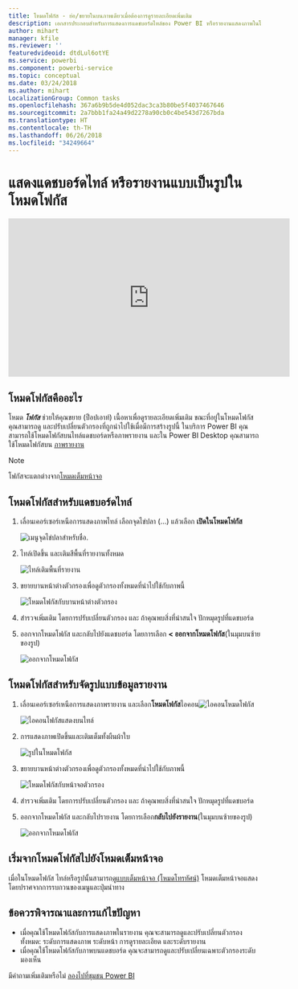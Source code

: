 ```yaml
---
title: โหมดโฟกัส - ย่อ/ขยายในบนภาพเดียวเมื่อต้องการดูรายละเอียดเพิ่มเติม
description: เอกสารประกอบสำหรับการแสดงการแดชบอร์ดไทล์ของ Power BI หรือรายงานแสดงภาพในโหมดโฟกัส หรือที่เรียกว่าป๊อปอัพ
author: mihart
manager: kfile
ms.reviewer: ''
featuredvideoid: dtdLul6otYE
ms.service: powerbi
ms.component: powerbi-service
ms.topic: conceptual
ms.date: 03/24/2018
ms.author: mihart
LocalizationGroup: Common tasks
ms.openlocfilehash: 367a6b9b5de4d052dac3ca3b80be5f4037467646
ms.sourcegitcommit: 2a7bbb1fa24a49d2278a90cb0c4be543d7267bda
ms.translationtype: HT
ms.contentlocale: th-TH
ms.lasthandoff: 06/26/2018
ms.locfileid: "34249664"
---
```

# <a name="display-a-dashboard-tile-or-report-visual-in-focus-mode"></a>แสดงแดชบอร์ดไทล์ หรือรายงานแบบเป็นรูปในโหมดโฟกัส

<iframe width="560" height="315" src="https://www.youtube.com/embed/dtdLul6otYE" frameborder="0" allowfullscreen></iframe>


## <a name="what-is-focus-mode"></a>โหมดโฟกัสคืออะไร

โหมด ***โฟกัส*** ช่วยให้คุณขยาย (ป็อปเอาท์) เนื้อหาเพื่อดูรายละเอียดเพิ่มเติม  ขณะที่อยู่ในโหมดโฟกัส คุณสามารถดู และปรับเปลี่ยนตัวกรองที่ถูกนำไปใช้เมื่อมีการสร้างรูปนี้  ในบริการ Power BI คุณสามารถใช้โหมดโฟกัสบนไทล์แดชบอร์ดหรือภาพรายงาน และใน Power BI Desktop คุณสามารถใช้โหมดโฟกัสบน [ภาพรายงาน](desktop-report-view.md)

> [!NOTE]
> โฟกัสจะแตกต่างจาก[โหมดเต็มหน้าจอ](service-fullscreen-mode.md)
> 


## <a name="focus-mode-for-dashboard-tiles"></a>โหมดโฟกัสสำหรับแดชบอร์ดไทล์

1. เลื่อนเคอร์เซอร์เหนือการแสดงภาพไทล์ เลือกจุดไข่ปลา (...) แล้วเลือก **เปิดในโหมดโฟกัส** 

    ![เมนูจุดไข่ปลาสำหรับชื่อ](media/service-focus-mode/power-bi-dashboard-focus-mode.png).

2. ไทล์เปิดขึ้น และเติมสีพื้นที่รายงานทั้งหมด 

   ![ไทล์เติมพื้นที่รายงาน](media/service-focus-mode/power-bi-tile-focus.png)

3. ขยายบานหน้าต่างตัวกรองเพื่อดูตัวกรองทั้งหมดที่นำไปใช้กับภาพนี้
   
   ![โหมดโฟกัสกับบานหน้าต่างตัวกรอง](media/service-focus-mode/power-bi-focus-filters.png)

4. สำรวจเพิ่มเติม โดยการปรับเปลี่ยนตัวกรอง และ ถ้าคุณพบสิ่งที่น่าสนใจ ปักหมุดรูปที่แดชบอร์ด

5. ออกจากโหมดโฟกัส และกลับไปยังแดชบอร์ด โดยการเลือก **< ออกจากโหมดโฟกัส**(ในมุมบนซ้ายของรูป)
   
    ![ออกจากโหมดโฟกัส](media/service-focus-mode/power-bi-tile-exit-focus.png)    


## <a name="focus-mode-for-report-visualizations"></a>โหมดโฟกัสสำหรับจัดรูปแบบข้อมูลรายงาน

1. เลื่อนเคอร์เซอร์เหนือการแสดงภาพรายงาน และเลือก**โหมดโฟกัส**ไอคอน![ไอคอนโหมดโฟกัส](media/service-focus-mode/pbi_popout.jpg)  
   
   ![ไอคอนโฟกัสแสดงบนไทล์](media/service-focus-mode/power-bi-hover-focus.png)
2. การแสดงภาพเปิดขึ้นและเติมเต็มทั้งผืนผ้าใบ 

   ![รูปในโหมดโฟกัส](media/service-focus-mode/power-bi-display-focus-newer2.png)
3. ขยายบานหน้าต่างตัวกรองเพื่อดูตัวกรองทั้งหมดที่นำไปใช้กับภาพนี้
   
   ![โหมดโฟกัสกับหน้าจอตัวกรอง](media/service-focus-mode/power-bi-display-focus-filters.png)
4. สำรวจเพิ่มเติม โดยการปรับเปลี่ยนตัวกรอง และ ถ้าคุณพบสิ่งที่น่าสนใจ ปักหมุดรูปที่แดชบอร์ด   
5. ออกจากโหมดโฟกัส และกลับไปรายงาน โดยการเลือก**กลับไปยังรายงาน**(ในมุมบนซ้ายของรูป) 
   
    ![ออกจากโหมดโฟกัส](media/service-focus-mode/power-bi-exit-focus-report.png)  

## <a name="go-from-focus-mode-to-full-screen-mode"></a>เริ่มจากโหมดโฟกัสไปยังโหมดเต็มหน้าจอ
เมื่อในโหมดโฟกัส ไทล์หรือรูปนั้นสามารถ[ดูแบบเต็มหน้าจอ (โหมดโทรทัศน์)](service-fullscreen-mode.md) โหมดเต็มหน้าจอแสดง โดยปราศจากการรบกวนของเมนูและปุ่มนำทาง

## <a name="considerations-and-troubleshooting"></a>ข้อควรพิจารณาและการแก้ไขปัญหา
* เมื่อคุณใช้โหมดโฟกัสกับการแสดงภาพในรายงาน คุณจะสามารถดูและปรับเปลี่ยนตัวกรองทั้งหมด: ระดับการแสดงภาพ ระดับหน้า การดูรายละเอียด และระดับรายงาน    
* เมื่อคุณใช้โหมดโฟกัสกับภาพบนแดชบอร์ด คุณจะสามารถดูและปรับเปลี่ยนเฉพาะตัวกรองระดับมองเห็น

มีคำถามเพิ่มเติมหรือไม่ [ลองไปที่ชุมชน Power BI](http://community.powerbi.com/)

